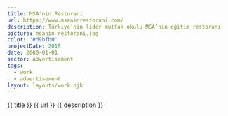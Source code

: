```yaml
---
title: MSA'nin Restorani
url: https://www.msaninrestorani.com/
description: Türkiye’nin lider mutfak okulu MSA’nın eğitim restoranı
picture: msanin-restorani.jpg
color: '#d9bfb0'
projectDate: 2018
date: 2000-01-01
sector: Advertisement
tags:
  - work
  - advertisement
layout: layouts/work.njk
---
```


{{ title }}
{{ url }}
{{ description }}
